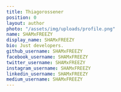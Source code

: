```yaml
---
title: Thiagorossener
position: 0
layout: author
photo: "/assets/img/uploads/profile.png"
name: SHAMxFREEZY
display_name: SHAMxFREEZY
bio: Just developers.
github_username: SHAMxFREEZY
facebook_username: SHAMxFREEZY
twitter_username: SHAMxFREEZY
instagram_username: SHAMxFREEZY
linkedin_username: SHAMxFREEZY
medium_username: SHAMxFREEZY
---
```


